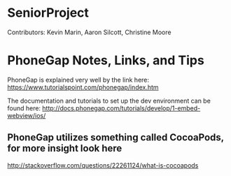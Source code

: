 # SeniorProject
Contributors: Kevin Marin, Aaron Silcott, Christine Moore



# PhoneGap Notes, Links, and Tips

PhoneGap is explained very well by the link here: 
https://www.tutorialspoint.com/phonegap/index.htm

The documentation and tutorials to set up the dev environment can be found here: 
http://docs.phonegap.com/tutorials/develop/1-embed-webview/ios/

## PhoneGap utilizes something called CocoaPods, for more insight look here
http://stackoverflow.com/questions/22261124/what-is-cocoapods


